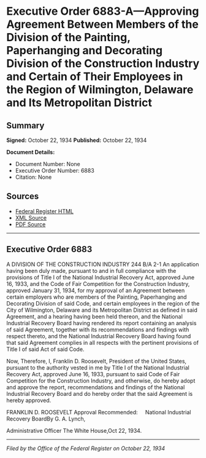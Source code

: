 # Executive Order 6883-A—Approving Agreement Between Members of the Division of the Painting, Paperhanging and Decorating Division of the Construction Industry and Certain of Their Employees in the Region of Wilmington, Delaware and Its Metropolitan District

## Summary

**Signed:** October 22, 1934
**Published:** October 22, 1934

**Document Details:**
- Document Number: None
- Executive Order Number: 6883
- Citation: None

## Sources
- [Federal Register HTML](https://www.presidency.ucsb.edu/documents/executive-order-6883-approving-agreement-between-members-the-division-the-painting)
- [XML Source](None)
- [PDF Source](None)

---

## Executive Order 6883

A DIVISION OF THE CONSTRUCTION INDUSTRY
244 B/A 2-1
An application having been duly made, pursuant to and in full compliance with the provisions of Title I of the National Industrial Recovery Act, approved June 16, 1933, and the Code of Fair Competition for the Construction Industry, approved January 31, 1934, for my approval of an Agreement between certain employers who are members of the Painting, Paperhanging and Decorating Division of said Code, and certain employees in the region of the City of Wilmington, Delaware and its Metropolitan District as defined in said Agreement, and a hearing having been held thereon, and the National Industrial Recovery Board having rendered its report containing an analysis of said Agreement, together with its recommendations and findings with respect thereto, and the National Industrial Recovery Board having found that said Agreement complies in all respects with the pertinent provisions of Title I of said Act of said Code.

Now, Therefore, I, Franklin D. Roosevelt, President of the United States, pursuant to the authority vested in me by Title I of the National Industrial Recovery Act, approved June 16, 1933, pursuant to said Code of Fair Competition for the Construction Industry, and otherwise, do hereby adopt and approve the report, recommendations and findings of the National Industrial Recovery Board and do hereby order that the said Agreement is hereby approved.

FRANKLIN D. ROOSEVELT
Approval Recommended:     National Industrial Recovery BoardBy G. A. Lynch,     

Administrative Officer
The White House,Oct 22, 1934.

---

*Filed by the Office of the Federal Register on October 22, 1934*
